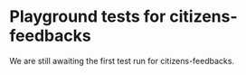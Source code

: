 # Playground tests for citizens-feedbacks
We are still awaiting the first test run for citizens-feedbacks.
